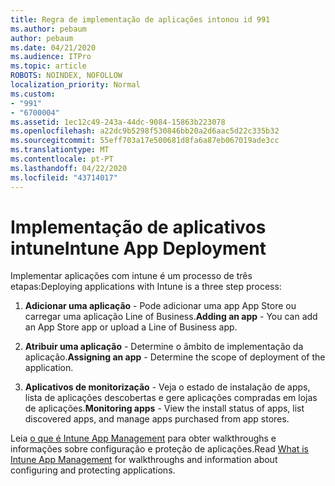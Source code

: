 ```yaml
---
title: Regra de implementação de aplicações intonou id 991
ms.author: pebaum
author: pebaum
ms.date: 04/21/2020
ms.audience: ITPro
ms.topic: article
ROBOTS: NOINDEX, NOFOLLOW
localization_priority: Normal
ms.custom:
- "991"
- "6700004"
ms.assetid: 1ec12c49-243a-44dc-9084-15863b223078
ms.openlocfilehash: a22dc9b5298f530846bb20a2d6aac5d22c335b32
ms.sourcegitcommit: 55eff703a17e500681d8fa6a87eb067019ade3cc
ms.translationtype: MT
ms.contentlocale: pt-PT
ms.lasthandoff: 04/22/2020
ms.locfileid: "43714017"
---
```

# <a name="intune-app-deployment"></a><span data-ttu-id="75db5-102">Implementação de aplicativos intune</span><span class="sxs-lookup"><span data-stu-id="75db5-102">Intune App Deployment</span></span>

<span data-ttu-id="75db5-103">Implementar aplicações com intune é um processo de três etapas:</span><span class="sxs-lookup"><span data-stu-id="75db5-103">Deploying applications with Intune is a three step process:</span></span>
  
1. <span data-ttu-id="75db5-104">**Adicionar uma aplicação** - Pode adicionar uma app App Store ou carregar uma aplicação Line of Business.</span><span class="sxs-lookup"><span data-stu-id="75db5-104">**Adding an app** - You can add an App Store app or upload a Line of Business app.</span></span>

2. <span data-ttu-id="75db5-105">**Atribuir uma aplicação** - Determine o âmbito de implementação da aplicação.</span><span class="sxs-lookup"><span data-stu-id="75db5-105">**Assigning an app** - Determine the scope of deployment of the application.</span></span>

3. <span data-ttu-id="75db5-106">**Aplicativos de monitorização** - Veja o estado de instalação de apps, lista de aplicações descobertas e gere aplicações compradas em lojas de aplicações.</span><span class="sxs-lookup"><span data-stu-id="75db5-106">**Monitoring apps** - View the install status of apps, list discovered apps, and manage apps purchased from app stores.</span></span>

<span data-ttu-id="75db5-107">Leia [o que é Intune App Management](https://docs.microsoft.com/intune/app-management) para obter walkthroughs e informações sobre configuração e proteção de aplicações.</span><span class="sxs-lookup"><span data-stu-id="75db5-107">Read [What is Intune App Management](https://docs.microsoft.com/intune/app-management) for walkthroughs and information about configuring and protecting applications.</span></span>
  